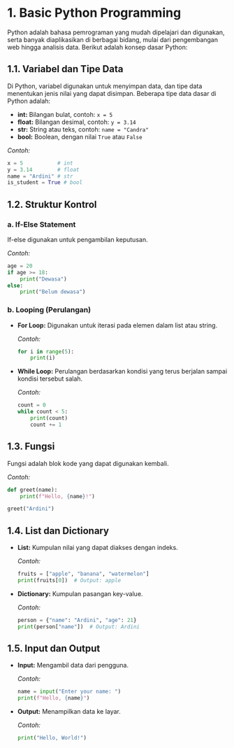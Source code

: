 # 1. Basic Python Programming

Python adalah bahasa pemrograman yang mudah dipelajari dan digunakan, serta banyak diaplikasikan di berbagai bidang, mulai dari pengembangan web hingga analisis data. Berikut adalah konsep dasar Python:

## 1.1. Variabel dan Tipe Data

Di Python, variabel digunakan untuk menyimpan data, dan tipe data menentukan jenis nilai yang dapat disimpan. Beberapa tipe data dasar di Python adalah:

- **int:** Bilangan bulat, contoh: `x = 5`
- **float:** Bilangan desimal, contoh: `y = 3.14`
- **str:** String atau teks, contoh: `name = "Candra"`
- **bool:** Boolean, dengan nilai `True` atau `False`

_Contoh:_

```python
x = 5           # int
y = 3.14        # float
name = "Ardini" # str
is_student = True # bool
```

## 1.2. Struktur Kontrol

### a. If-Else Statement

If-else digunakan untuk pengambilan keputusan.

_Contoh:_

```python
age = 20
if age >= 18:
    print("Dewasa")
else:
    print("Belum dewasa")
```

### b. Looping (Perulangan)

- **For Loop:** Digunakan untuk iterasi pada elemen dalam list atau string.

  _Contoh:_

  ```python
  for i in range(5):
      print(i)
  ```

- **While Loop:** Perulangan berdasarkan kondisi yang terus berjalan sampai kondisi tersebut salah.

  _Contoh:_

  ```python
  count = 0
  while count < 5:
      print(count)
      count += 1
  ```

## 1.3. Fungsi

Fungsi adalah blok kode yang dapat digunakan kembali.

_Contoh:_

```python
def greet(name):
    print(f"Hello, {name}!")

greet("Ardini")
```

## 1.4. List dan Dictionary

- **List:** Kumpulan nilai yang dapat diakses dengan indeks.

  _Contoh:_

  ```python
  fruits = ["apple", "banana", "watermelon"]
  print(fruits[0])  # Output: apple
  ```

- **Dictionary:** Kumpulan pasangan key-value.

  _Contoh:_

  ```python
  person = {"name": "Ardini", "age": 21}
  print(person["name"])  # Output: Ardini
  ```

## 1.5. Input dan Output

- **Input:** Mengambil data dari pengguna.

  _Contoh:_

  ```python
  name = input("Enter your name: ")
  print(f"Hello, {name}")
  ```

- **Output:** Menampilkan data ke layar.

  _Contoh:_

  ```python
  print("Hello, World!")
  ```
